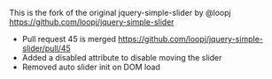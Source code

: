 This is the fork of the original jquery-simple-slider by @loopj <https://github.com/loopj/jquery-simple-slider>


* Pull request 45 is merged <https://github.com/loopj/jquery-simple-slider/pull/45>
* Added a disabled attribute to disable moving the slider
* Removed auto slider init on DOM load
